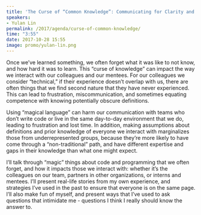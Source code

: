 ```yaml
---
title: 'The Curse of “Common Knowledge”: Communicating for Clarity and Inclusivity'
speakers:
- Yulan Lin
permalink: /2017/agenda/curse-of-common-knowledge/
time: "3:55"
date: 2017-10-28 15:55
image: promo/yulan-lin.png
---
```


Once we’ve learned something, we often forget what it was like to not know, and how hard it was to learn. This “curse of knowledge” can impact the way we interact with our colleagues and our mentees. For our colleagues we consider “technical,” if their experience doesn’t overlap with us, there are often things that we find second nature that they have never experienced. This can lead to frustration, miscommunication, and sometimes equating competence with knowing potentially obscure definitions.

Using “magical language” can harm our communication with teams who don’t write code or live in the same day-to-day environment that we do, leading to frustration and lost time. In addition, making assumptions about definitions and prior knowledge of everyone we interact with marginalizes those from underrepresented groups, because they’re more likely to have come through a “non-traditional” path, and have different expertise and gaps in their knowledge than what one might expect.

I’ll talk through “magic” things about code and programming that we often forget, and how it impacts those we interact with: whether it’s the colleagues on our team, partners in other organizations, or interns and mentees. I’ll present real-life stories from my own experience, and strategies I’ve used in the past to ensure that everyone is on the same page. I’ll also make fun of myself, and present ways that I’ve used to ask questions that intimidate me - questions I think I really should know the answer to.
